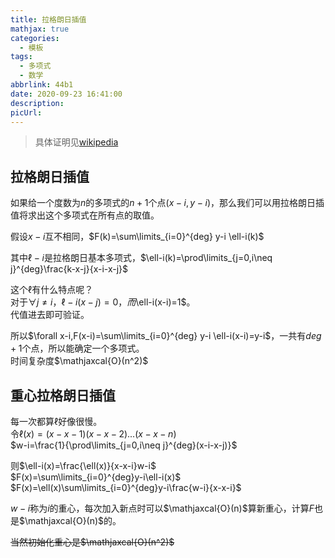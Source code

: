 ```yaml
---
title: 拉格朗日插值
mathjax: true
categories:
  - 模板
tags:
  - 多项式
  - 数学
abbrlink: 44b1
date: 2020-09-23 16:41:00
description:
picUrl:
---
```



>具体证明见[wikipedia](https://zh.wikipedia.org/wiki/%E6%8B%89%E6%A0%BC%E6%9C%97%E6%97%A5%E6%8F%92%E5%80%BC%E6%B3%95)  
## 拉格朗日插值
如果给一个度数为$n$的多项式的$n+1$个点$(x-i,y-i)$，那么我们可以用拉格朗日插值将求出这个多项式在所有点的取值。  

假设$x-i$互不相同，$F(k)=\sum\limits_{i=0}^{deg} y-i \ell-i(k)$  

其中$\ell-i$是拉格朗日基本多项式，$\ell-i(k)=\prod\limits_{j=0,i\neq j}^{deg}\frac{k-x-j}{x-i-x-j}$  

这个$\ell$有什么特点呢？  
对于$\forall j\neq i$，$\ell-i(x-j)=0，而$\ell-i(x-i)=1$。  
代值进去即可验证。  

所以$\forall x-i,F(x-i)=\sum\limits_{i=0}^{deg} y-i \ell-i(x-i)=y-i$，一共有$deg+1$个点，所以能确定一个多项式。  
时间复杂度$\mathjaxcal{O}(n^2)$

## 重心拉格朗日插值  

每一次都算$\ell$好像很慢。  
令$\ell(x)=(x-x-1)(x-x-2)...(x-x-n)$  
$w-i=\frac{1}{\prod\limits_{j=0,i\neq j}^{deg}(x-i-x-j)}$  

则$\ell-i(x)=\frac{\ell(x)}{x-x-i}w-i$  
$F(x)=\sum\limits_{i=0}^{deg}y-i\ell-i(x)$  
$F(x)=\ell(x)\sum\limits_{i=0}^{deg}y-i\frac{w-i}{x-x-i}$  

$w-i$称为$i$的重心，每次加入新点时可以$\mathjaxcal{O}(n)$算新重心，计算$F$也是$\mathjaxcal{O}(n)$的。  

~~当然初始化重心是$\mathjaxcal{O}(n^2)$~~  
